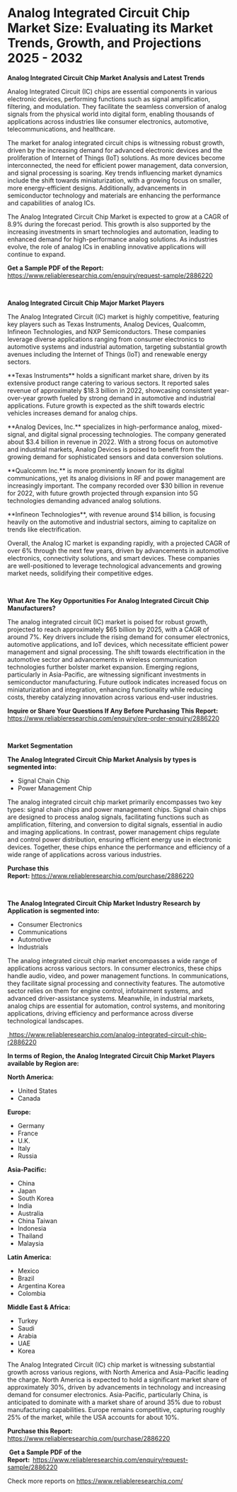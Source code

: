 <p><h1>Analog Integrated Circuit Chip Market Size: Evaluating its Market Trends, Growth, and Projections 2025 - 2032</h1></p><p><strong>Analog Integrated Circuit Chip Market Analysis and Latest Trends</strong></p>
<p><p>Analog Integrated Circuit (IC) chips are essential components in various electronic devices, performing functions such as signal amplification, filtering, and modulation. They facilitate the seamless conversion of analog signals from the physical world into digital form, enabling thousands of applications across industries like consumer electronics, automotive, telecommunications, and healthcare.</p><p>The market for analog integrated circuit chips is witnessing robust growth, driven by the increasing demand for advanced electronic devices and the proliferation of Internet of Things (IoT) solutions. As more devices become interconnected, the need for efficient power management, data conversion, and signal processing is soaring. Key trends influencing market dynamics include the shift towards miniaturization, with a growing focus on smaller, more energy-efficient designs. Additionally, advancements in semiconductor technology and materials are enhancing the performance and capabilities of analog ICs.</p><p>The Analog Integrated Circuit Chip Market is expected to grow at a CAGR of 8.9% during the forecast period. This growth is also supported by the increasing investments in smart technologies and automation, leading to enhanced demand for high-performance analog solutions. As industries evolve, the role of analog ICs in enabling innovative applications will continue to expand.</p></p>
<p><strong>Get a Sample PDF of the Report:&nbsp;</strong> <a href="https://www.reliableresearchiq.com/enquiry/request-sample/2886220?utm_campaign=2180&utm_medium=2&utm_source=Github&utm_content=ia&utm_term=13032025&utm_id=analog-integrated-circuit-chip">https://www.reliableresearchiq.com/enquiry/request-sample/2886220</a></p>
<p>&nbsp;</p>
<p><strong>Analog Integrated Circuit Chip Major Market Players</strong></p>
<p><p>The Analog Integrated Circuit (IC) market is highly competitive, featuring key players such as Texas Instruments, Analog Devices, Qualcomm, Infineon Technologies, and NXP Semiconductors. These companies leverage diverse applications ranging from consumer electronics to automotive systems and industrial automation, targeting substantial growth avenues including the Internet of Things (IoT) and renewable energy sectors.</p><p>**Texas Instruments** holds a significant market share, driven by its extensive product range catering to various sectors. It reported sales revenue of approximately $18.3 billion in 2022, showcasing consistent year-over-year growth fueled by strong demand in automotive and industrial applications. Future growth is expected as the shift towards electric vehicles increases demand for analog chips.</p><p>**Analog Devices, Inc.** specializes in high-performance analog, mixed-signal, and digital signal processing technologies. The company generated about $3.4 billion in revenue in 2022. With a strong focus on automotive and industrial markets, Analog Devices is poised to benefit from the growing demand for sophisticated sensors and data conversion solutions.</p><p>**Qualcomm Inc.** is more prominently known for its digital communications, yet its analog divisions in RF and power management are increasingly important. The company recorded over $30 billion in revenue for 2022, with future growth projected through expansion into 5G technologies demanding advanced analog solutions.</p><p>**Infineon Technologies**, with revenue around $14 billion, is focusing heavily on the automotive and industrial sectors, aiming to capitalize on trends like electrification. </p><p>Overall, the Analog IC market is expanding rapidly, with a projected CAGR of over 6% through the next few years, driven by advancements in automotive electronics, connectivity solutions, and smart devices. These companies are well-positioned to leverage technological advancements and growing market needs, solidifying their competitive edges.</p></p>
<p>&nbsp;</p>
<p><strong>What Are The Key Opportunities For Analog Integrated Circuit Chip Manufacturers?</strong></p>
<p><p>The analog integrated circuit (IC) market is poised for robust growth, projected to reach approximately $65 billion by 2025, with a CAGR of around 7%. Key drivers include the rising demand for consumer electronics, automotive applications, and IoT devices, which necessitate efficient power management and signal processing. The shift towards electrification in the automotive sector and advancements in wireless communication technologies further bolster market expansion. Emerging regions, particularly in Asia-Pacific, are witnessing significant investments in semiconductor manufacturing. Future outlook indicates increased focus on miniaturization and integration, enhancing functionality while reducing costs, thereby catalyzing innovation across various end-user industries.</p></p>
<p><strong>Inquire or Share Your Questions If Any Before Purchasing This Report:</strong> <a href="https://www.reliableresearchiq.com/enquiry/pre-order-enquiry/2886220?utm_campaign=2180&utm_medium=2&utm_source=Github&utm_content=ia&utm_term=13032025&utm_id=analog-integrated-circuit-chip">https://www.reliableresearchiq.com/enquiry/pre-order-enquiry/2886220</a></p>
<p>&nbsp;</p>
<p><strong>Market Segmentation</strong></p>
<p><strong>The Analog Integrated Circuit Chip Market Analysis by types is segmented into:</strong></p>
<p><ul><li>Signal Chain Chip</li><li>Power Management Chip</li></ul></p>
<p><p>The analog integrated circuit chip market primarily encompasses two key types: signal chain chips and power management chips. Signal chain chips are designed to process analog signals, facilitating functions such as amplification, filtering, and conversion to digital signals, essential in audio and imaging applications. In contrast, power management chips regulate and control power distribution, ensuring efficient energy use in electronic devices. Together, these chips enhance the performance and efficiency of a wide range of applications across various industries.</p></p>
<p><strong>Purchase this Report:&nbsp;</strong><a href="https://www.reliableresearchiq.com/purchase/2886220?utm_campaign=2180&utm_medium=2&utm_source=Github&utm_content=ia&utm_term=13032025&utm_id=analog-integrated-circuit-chip">https://www.reliableresearchiq.com/purchase/2886220</a></p>
<p>&nbsp;</p>
<p><strong>The Analog Integrated Circuit Chip Market Industry Research by Application is segmented into:</strong></p>
<p><ul><li>Consumer Electronics</li><li>Communications</li><li>Automotive</li><li>Industrials</li></ul></p>
<p><p>The analog integrated circuit chip market encompasses a wide range of applications across various sectors. In consumer electronics, these chips handle audio, video, and power management functions. In communications, they facilitate signal processing and connectivity features. The automotive sector relies on them for engine control, infotainment systems, and advanced driver-assistance systems. Meanwhile, in industrial markets, analog chips are essential for automation, control systems, and monitoring applications, driving efficiency and performance across diverse technological landscapes.</p></p>
<p><a href="https://www.reliableresearchiq.com/analog-integrated-circuit-chip-r2886220?utm_campaign=2180&utm_medium=2&utm_source=Github&utm_content=ia&utm_term=13032025&utm_id=analog-integrated-circuit-chip">&nbsp;https://www.reliableresearchiq.com/analog-integrated-circuit-chip-r2886220</a></p>
<p><strong>In terms of Region, the Analog Integrated Circuit Chip Market Players available by Region are:</strong></p>
<p>
    <p> <strong> North America: </strong>
        <ul>
            <li>United States</li>
            <li>Canada</li>
        </ul>
        </p> 
    <p> <strong> Europe: </strong>
        <ul>
            <li>Germany</li>
            <li>France</li>
            <li>U.K.</li>
            <li>Italy</li>
            <li>Russia</li>
        </ul>
        </p> 
    <p> <strong> Asia-Pacific: </strong>
        <ul>
            <li>China</li>
            <li>Japan</li>
            <li>South Korea</li>
            <li>India</li>
            <li>Australia</li>
            <li>China Taiwan</li>
            <li>Indonesia</li>
            <li>Thailand</li>
            <li>Malaysia</li>
        </ul>
        </p> 
    <p> <strong> Latin America: </strong>
        <ul>
            <li>Mexico</li>
            <li>Brazil</li>
            <li>Argentina Korea</li>
            <li>Colombia</li>
        </ul>
        </p> 
    <p> <strong> Middle East & Africa: </strong>
        <ul>
            <li>Turkey</li>
            <li>Saudi</li>
            <li>Arabia</li>
            <li>UAE</li>
            <li>Korea</li>
        </ul>
    </p>
    </p>
<p><p>The Analog Integrated Circuit (IC) chip market is witnessing substantial growth across various regions, with North America and Asia-Pacific leading the charge. North America is expected to hold a significant market share of approximately 30%, driven by advancements in technology and increasing demand for consumer electronics. Asia-Pacific, particularly China, is anticipated to dominate with a market share of around 35% due to robust manufacturing capabilities. Europe remains competitive, capturing roughly 25% of the market, while the USA accounts for about 10%.</p></p>
<p><strong>Purchase this Report: </strong><a href="https://www.reliableresearchiq.com/purchase/2886220?utm_campaign=2180&utm_medium=2&utm_source=Github&utm_content=ia&utm_term=13032025&utm_id=analog-integrated-circuit-chip">https://www.reliableresearchiq.com/purchase/2886220</a></p>
<p>&nbsp;<strong>Get a Sample PDF of the Report:&nbsp;&nbsp;</strong><a href="https://www.reliableresearchiq.com/enquiry/request-sample/2886220?utm_campaign=2180&utm_medium=2&utm_source=Github&utm_content=ia&utm_term=13032025&utm_id=analog-integrated-circuit-chip">https://www.reliableresearchiq.com/enquiry/request-sample/2886220</a></p>
<p><strong></strong></p>
<p>Check more reports on <a href="https://www.reliableresearchiq.com/?utm_campaign=2180&utm_medium=2&utm_source=Github&utm_content=ia&utm_term=13032025&utm_id=analog-integrated-circuit-chip">https://www.reliableresearchiq.com/</a></p>